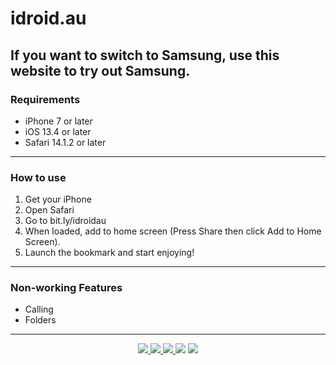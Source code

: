 # idroid.au
If you want to switch to Samsung, use this website to try out Samsung.
---------------------------------------------------------------------------------------------------------------------------------------------------------------------------------
### Requirements
- iPhone 7 or later
- iOS 13.4 or later
- Safari 14.1.2 or later
---------------------------------------------------------------------------------------------------------------------------------------------------------------------------------
### How to use
1. Get your iPhone
2. Open Safari
3. Go to bit.ly/idroidau
4. When loaded, add to home screen (Press Share then click Add to Home Screen).
5. Launch the bookmark and start enjoying!
---------------------------------------------------------------------------------------------------------------------------------------------------------------------------------
### Non-working Features
- Calling
- Folders
---------------------------------------------------------------------------------------------------------------------------------------------------------------------------------
<p align="center">
    <a href="LICENSE">
        <img src="https://img.shields.io/github/license/PHBusiness/idroid.au?label=License">
    </a>
    <a href="https://github.com/PHBusiness/idroid.au/releases/latest">
        <img src="https://img.shields.io/github/v/release/PHBusiness/idroid.au?label=Latest%20Version">
    </a>
    <a href="https://github.com/PHBusiness/idroid.au/commit/main">
        <img src="https://img.shields.io/github/last-commit/PHBusiness/idroid.au?label=Last%20Update">
    </a>
    <img src="https://img.shields.io/github/languages/code-size/PHBusiness/idroid.au?label=Size">
    <a href="https://github.com/PHBusiness/idroid.au/issues">
        <img src="https://img.shields.io/github/issues/PHBusiness/idroid.au?label=Issues">
    </a>
